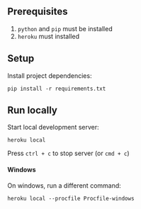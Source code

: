 ## Prerequisites

1. `python` and `pip` must be installed
2. `heroku` must installed

## Setup

Install project dependencies:

```
pip install -r requirements.txt
```

## Run locally

Start local development server:
```
heroku local
```
Press `ctrl + c` to stop server (or `cmd + c`)

#### Windows
On windows, run a different command:

```
heroku local --procfile Procfile-windows
```

